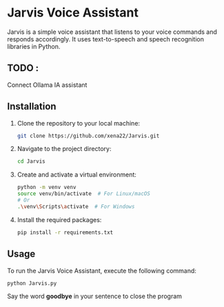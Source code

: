 # Jarvis Voice Assistant

Jarvis is a simple voice assistant that listens to your voice commands and responds accordingly. It uses text-to-speech and speech recognition libraries in Python.

## TODO :

Connect Ollama IA assistant

## Installation

1. Clone the repository to your local machine:

    ```bash
    git clone https://github.com/xena22/Jarvis.git
    ```

2. Navigate to the project directory:

    ```bash
    cd Jarvis
    ```

3. Create and activate a virtual environment:

    ```bash
    python -m venv venv
    source venv/bin/activate  # For Linux/macOS
    # Or
    .\venv\Scripts\activate  # For Windows
    ```

4. Install the required packages:

    ```bash
    pip install -r requirements.txt
    ```

## Usage

To run the Jarvis Voice Assistant, execute the following command:

```bash
python Jarvis.py
```

Say the word **goodbye** in your sentence to close the program
